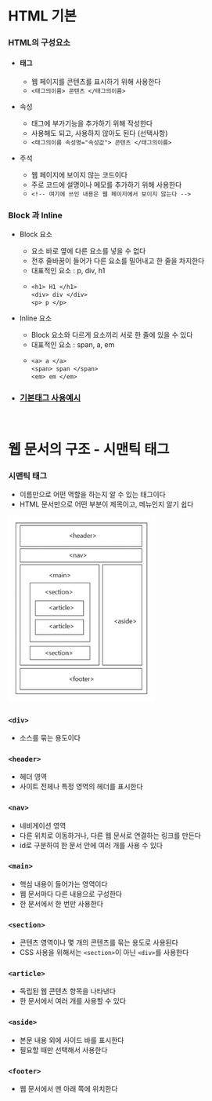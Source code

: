 # HTML 기본

### HTML의 구성요소
* #### 태그
  * 웹 페이지를 콘텐츠를 표시하기 위해 사용한다
  * ```<태그의이름> 콘텐츠 </태그의이름>```

* 속성
  * 태그에 부가기능을 추가하기 위해 작성한다
  * 사용해도 되고, 사용하지 않아도 된다 (선택사항)
  * ```<태그의이름 속성명="속성값"> 콘텐츠 </태그의이름>```  

* 주석
  * 웹 페이지에 보이지 않는 코드이다
  * 주로 코드에 설명이나 메모를 추가하기 위해 사용한다
  * ```<!-- 여기에 쓰인 내용은 웹 페이지에서 보이지 않는다 -->```

### Block 과 Inline
* Block 요소
  * 요소 바로 옆에 다른 요소를 넣을 수 없다
  * 전후 줄바꿈이 들어가 다른 요소를 밀어내고 한 줄을 차지한다
  * 대표적인 요소 : p, div, h1
  * ```
    <h1> H1 </h1>
    <div> div </div>
    <p> p </p>
    ```
* Inline 요소
  * Block 요소와 다르게 요소끼리 서로 한 줄에 있을 수 있다
  * 대표적인 요소 : span, a, em
  * ```
    <a> a </a>
    <span> span </span>
    <em> em </em>
    ```

* ### [기본태그 사용예시](./BasicEx.html)

<br>

# 웹 문서의 구조 - 시맨틱 태그
### 시맨틱 태그
* 이름만으로 어떤 역할을 하는지 알 수 있는 태그이다
* HTML 문서만으로 어떤 부분이 제목이고, 메뉴인지 알기 쉽다
<img src="./html.png" width="300px">

### ```<div>``` 
* 소스를 묶는 용도이다
### ```<header>```
* 헤더 영역
* 사이트 전체나 특정 영역의 헤더를 표시한다
### ```<nav>```
* 네비게이션 영역
* 다른 위치로 이동하거나, 다른 웹 문서로 연결하는 링크를 만든다
* id로 구분하여 한 문서 안에 여러 개를 사용 수 있다
### ```<main>```
* 핵심 내용이 들어가는 영역이다
* 웹 문서마다 다른 내용으로 구성한다
* 한 문서에서 한 번만 사용한다
### ```<section>```
* 콘텐츠 영역이나 몇 개의 콘텐츠를 묶는 용도로 사용된다
* CSS 사용을 위해서는 ```<section>```이 아닌 ```<div>```를 사용한다
### ```<article>```
* 독립된 웹 콘텐츠 항목을 나타낸다
* 한 문서에서 여러 개를 사용할 수 있다
### ```<aside>```
* 본문 내용 외에 사이드 바를 표시한다
* 필요할 때만 선택해서 사용한다
### ```<footer>```
* 웹 문서에서 맨 아래 쪽에 위치한다